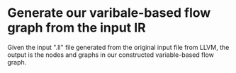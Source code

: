 # Generate our varibale-based flow graph from the input IR
Given the input ".ll" file generated from the original input file from LLVM, the output is the nodes and graphs in our constructed variable-based flow graph.
